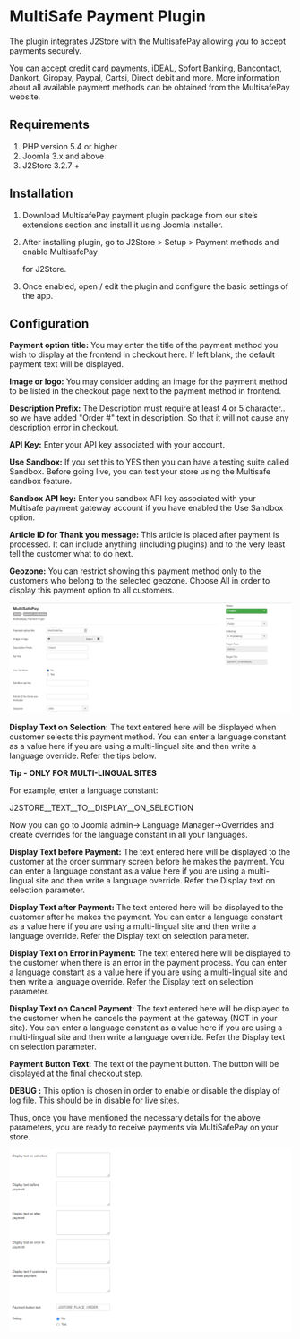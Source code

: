 # MultiSafe Payment Plugin

The plugin integrates J2Store with the MultisafePay allowing you to accept payments securely.

You can accept credit card payments, iDEAL, Sofort Banking, Bancontact, Dankort, Giropay, Paypal, Cartsi, Direct debit and more. More information about all available payment methods can be obtained from the MultisafePay website.

## Requirements

1. PHP version 5.4 or higher
2. Joomla 3.x and above
3. J2Store 3.2.7 +

## Installation <a href="#installation" id="installation"></a>

1. Download MultisafePay payment plugin package from our site’s extensions section and install it using Joomla installer.
2.  After installing plugin, go to J2Store > Setup > Payment methods and enable MultisafePay&#x20;

    for J2Store.
3. Once enabled, open / edit the plugin and configure the basic settings of the app.

## Configuration <a href="#configuration" id="configuration"></a>

**Payment option title:** You may enter the title of the payment method you wish to display at the frontend in checkout here. If left blank, the default payment text will be displayed.

**Image or logo:** You may consider adding an image for the payment method to be listed in the checkout page next to the payment method in frontend.

**Description Prefix:** The Description must require at least 4 or 5 character.. so we have added "Order #" text in description. So that it will not cause any description error in checkout.

**API Key:** Enter your API key associated with your account.

**Use Sandbox:** If you set this to YES then you can have a testing suite called Sandbox. Before going live, you can test your store using the Multisafe sandbox feature.

**Sandbox API key:** Enter you sandbox API key associated with your Multisafe payment gateway account if you have enabled the Use Sandbox option.

**Article ID for Thank you message:** This article is placed after payment is processed. It can include anything (including plugins) and to the very least tell the customer what to do next.

**Geozone:** You can restrict showing this payment method only to the customers who belong to the selected geozone. Choose All in order to display this payment option to all customers.

![MultisafePay img1](../.gitbook/assets/multisafepay-img1.png)

**Display Text on Selection:** The text entered here will be displayed when customer selects this payment method. You can enter a language constant as a value here if you are using a multi-lingual site and then write a language override. Refer the tips below.

**Tip - ONLY FOR MULTI-LINGUAL SITES**

For example, enter a language constant:

J2STORE\__TEXT\__TO\__DISPLAY\__ON\_SELECTION

Now you can go to Joomla admin-> Language Manager->Overrides and create overrides for the language constant in all your languages.

**Display Text before Payment:** The text entered here will be displayed to the customer at the order summary screen before he makes the payment. You can enter a language constant as a value here if you are using a multi-lingual site and then write a language override. Refer the Display text on selection parameter.

**Display Text after Payment:** The text entered here will be displayed to the customer after he makes the payment. You can enter a language constant as a value here if you are using a multi-lingual site and then write a language override. Refer the Display text on selection parameter.

**Display Text on Error in Payment:** The text entered here will be displayed to the customer when there is an error in the payment process. You can enter a language constant as a value here if you are using a multi-lingual site and then write a language override. Refer the Display text on selection parameter.

**Display Text on Cancel Payment:** The text entered here will be displayed to the customer when he cancels the payment at the gateway (NOT in your site). You can enter a language constant as a value here if you are using a multi-lingual site and then write a language override. Refer the Display text on selection parameter.

**Payment Button Text:** The text of the payment button. The button will be displayed at the final checkout step.

**DEBUG :** This option is chosen in order to enable or disable the display of log file. This should be in disable for live sites.

Thus, once you have mentioned the necessary details for the above parameters, you are ready to receive payments via MultiSafePay on your store.

![MultisafePay img2](../.gitbook/assets/multisafepay-img2.png)



